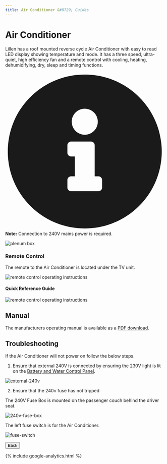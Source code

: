 ```yaml
---
title: Air Conditioner &#8729; Guides 
---
```


<link href="../styles/custom.css" rel="stylesheet" />
<link rel="stylesheet" href="https://cdn.jsdelivr.net/npm/bootstrap@4.6.1/dist/css/bootstrap.min.css" integrity="sha384-zCbKRCUGaJDkqS1kPbPd7TveP5iyJE0EjAuZQTgFLD2ylzuqKfdKlfG/eSrtxUkn" crossorigin="anonymous">

# Air Conditioner
Lillen has a roof mounted reverse cycle Air Conditioner with easy to read LED display showing temperature and mode.
It has a three speed, ultra-quiet, high efficiency fan and a remote control with cooling, heating, dehumidifying, dry, sleep and timing functions.

<div class="alert alert-primary">
    <svg class="svg-inline--fa fa-info-circle fa-w-16" aria-hidden="true" focusable="false" data-prefix="fas" data-icon="info-circle" role="img" xmlns="http://www.w3.org/2000/svg" viewBox="0 0 512 512" data-fa-i2svg=""><path fill="currentColor" d="M256 8C119.043 8 8 119.083 8 256c0 136.997 111.043 248 248 248s248-111.003 248-248C504 119.083 392.957 8 256 8zm0 110c23.196 0 42 18.804 42 42s-18.804 42-42 42-42-18.804-42-42 18.804-42 42-42zm56 254c0 6.627-5.373 12-12 12h-88c-6.627 0-12-5.373-12-12v-24c0-6.627 5.373-12 12-12h12v-64h-12c-6.627 0-12-5.373-12-12v-24c0-6.627 5.373-12 12-12h64c6.627 0 12 5.373 12 12v100h12c6.627 0 12 5.373 12 12v24z"></path></svg>
    <strong>Note:</strong> Connection to 240V mains power is required.
</div>

![plenum box](images/air-conditioner-plenum-box.jpg)

### Remote Control 
The remote to the Air Conditioner is located under the TV unit. 

![remote control operating instructions](images/air-conditioner-remote.jpg)

#### Quick Reference Guide
![remote control operating instructions](images/air-conditioner-remote-control-operating-instructions.png)

## Manual
The manufacturers operating manual is available as a [PDF download](/docs/air-conditioner.pdf). 

## Troubleshooting
If the Air Conditioner will not power on follow the below steps.

1. Ensure that external 240V is connected by ensuring the 230V light is lit on the [Battery and Water Control Panel](/guides/control-panel.md).

![external-240v](images/external-240v-indicator.jpg)

2. Ensure that the 240v fuse has not tripped

The 240V Fuse Box is mounted on the passenger couch behind the driver seat.

![240v-fuse-box](images/240v-fuse-box.jpg)

The left fuse switch is for the Air Conditioner.

![fuse-switch](images/air-conditioner-fuse.jpg)


<a href="/#guides"><button class="nav-button"><i class="arrow arrow-left"></i> Back</button></a>

{% include google-analytics.html %}